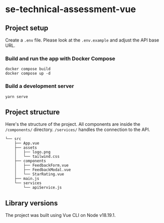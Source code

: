 # se-technical-assessment-vue

## Project setup

Create a `.env` file. Please look at the `.env.example` and adjust the API base URL.

### Build and run the app with Docker Compose

```
docker compose build
docker compose up -d
```

### Build a development server
```
yarn serve
```

## Project structure

Here's the structure of the project. All components are inside the `/components/` directory. `/services/` handles the connection to the API. 
```
└── src
    ├── App.vue
    ├── assets
    │   ├── logo.png
    │   └── tailwind.css
    ├── components
    │   ├── FeedbackForm.vue
    │   ├── FeedbackModal.vue
    │   └── StarRating.vue
    ├── main.js
    └── services
        └── apiService.js
```

## Library versions

The project was built using Vue CLI on Node v18.19.1.